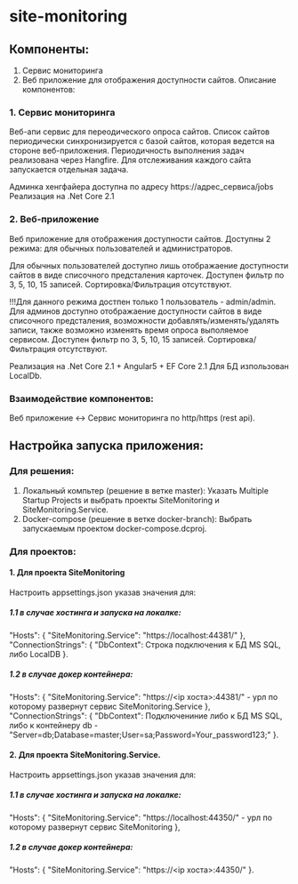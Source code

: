 # site-monitoring

##

## Компоненты:
1. Сервис мониторинга
2. Веб приложение для отображения доступности сайтов.
Описание компонентов:

### 1. Сервис мониторинга

Веб-апи сервис для переодического опроса сайтов.
Список сайтов периодически синхронизируется с базой сайтов, которая ведется на стороне веб-приложения.
Периодичность выполнения задач реализована через Hangfire. Для отслеживания каждого сайта запускается отдельная задача.

Админка хенгфайера доступна по адресу https://адрес_сервиса/jobs
Реализация на .Net Core 2.1

### 2. Веб-приложение

Веб приложение для отображения доступности сайтов.
Доступны 2 режима: для обычных пользователей и администраторов.

Для обычных пользователей доступно лишь отображаение доступности сайтов в виде списочного предсталения карточек.
Доступен фильтр по 3, 5, 10, 15 записей. Сортировка/Фильтрация отсутствуют.

!!!Для данного режима достпен только 1 пользователь - admin/admin.
Для админов доступно отображаение доступности сайтов в виде списочного предсталения, возможности добавлять/изменять/удалять записи, также возможно изменять время опроса выполяемое сервисом.
Доступен фильтр по 3, 5, 10, 15 записей. Сортировка/Фильтрация отсутствуют.

Реализация на .Net Core 2.1 + Angular5 + EF Core 2.1
Для БД изпользован LocalDb.

### Взаимодействие компонентов:
Веб приложение <-> Сервис мониторинга по http/https (rest api).

## Настройка запуска приложения:

### Для решения:
1. Локальный компьтер (решение в ветке master):
Указать Multiple Startup Projects и выбрать проекты SiteMonitoring и SiteMonitoring.Service. 
2. Docker-compose (решение в ветке docker-branch):
Выбрать запускаемым проектом docker-compose.dcproj. 

### Для проектов: 

#### 1. Для проекта SiteMonitoring
 Настроить appsettings.json указав значения для:
 
 ##### 1.1 в случае хостинга и запуска на локалке:
  
  "Hosts": {
    "SiteMonitoring.Service": "https://localhost:44381/"
  },
  "ConnectionStrings": {
    "DbContext": Строка подключения к БД MS SQL, либо LocalDB
  }.
  
##### 1.2 в случае докер контейнера:

 "Hosts": {
    "SiteMonitoring.Service": "https://<ip хоста>:44381/" - урл по которому развернут сервис SiteMonitoring.Service
  },
  "ConnectionStrings": {
    "DbContext": Подключениние либо к БД MS SQL, либо к контейнеру db - "Server=db;Database=master;User=sa;Password=Your_password123;"
  }.
  
 #### 2. Для проекта SiteMonitoring.Service.
 Настроить appsettings.json указав значения для:
 
 ##### 1.1 в случае хостинга и запуска на локалке:
  "Hosts": {
    "SiteMonitoring.Service": "https://localhost:44350/" - урл по которому развернут сервис SiteMonitoring
  },
 ##### 1.2 в случае докер контейнера:
 "Hosts": {
    "SiteMonitoring.Service": "https://<ip хоста>:44350/"
  }.
